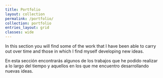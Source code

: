 ```yaml
---
title: Portfolio
layout: collection
permalink: /portfolio/
collection: portfolio
entries_layout: grid
classes: wide
---
```


In this section you will find some of the work that I have been able to carry out over time and those in which I find myself developing new ideas.

En esta sección encontrarás algunos de los trabajos que he podido realizar a lo largo del tiempo y aquellos en los que me encuentro desarrollando nuevas ideas.

